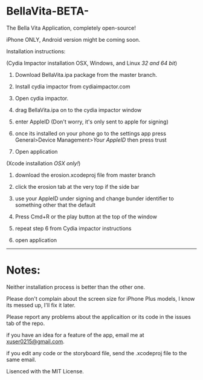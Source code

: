 # BellaVita-BETA-
The Bella Vita Application, completely open-source!

iPhone ONLY, Android version might be coming soon.

Installation instructions:

(Cydia Impactor installation OSX, Windows, and Linux *32 and 64 bit*)

1. Download BellaVita.ipa package from the master branch.

2. Install cydia impactor from cydiaimpactor.com

3. Open cydia impactor.

4. drag BellaVita.ipa on to the cydia impactor window

5. enter AppleID (Don't worry, it's only sent to apple for signing)

6. once its installed on your phone go to the settings app press General>Device Management>*Your AppleID* then press trust

7. Open application

(Xcode installation *OSX only!*)

1. download the erosion.xcodeproj file from master branch

2. click the erosion tab at the very top if the side bar

3. use your AppleID under signing and change bunder identifier to something other that the default

4. Press Cmd+R or the play button at the top of the window

5. repeat step 6 from Cydia impactor instructions

6. open application

----------------------------------------------------------------------------------------------------------------
# Notes:
  Neither installation process is better than the other one.
  
  Please don't complain about the screen size for iPhone Plus models, I know its messed up, I'll fix it later.
  
  Please report any problems about the applicaition or its code in the issues tab of the repo.
  
  if you have an idea for a feature of the app, email me at xuser0215@gmail.com.
  
  if you edit any code or the storyboard file, send the .xcodeproj file to the same email.
  
  Lisenced with the MIT License.
